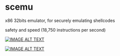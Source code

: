 # scemu
x86 32bits emulator, for securely emulating shellcodes 

safety and speed (18,750 instructions per second)



[![IMAGE ALT TEXT](http://img.youtube.com/vi/RV8Q9MBWovQ/0.jpg)](https://www.youtube.com/embed/RV8Q9MBWovQ "mapping in emulation time")

[![IMAGE ALT TEXT](http://img.youtube.com/vi/u12UBNB_5wU/0.jpg)](https://www.youtube.com/embed/u12UBNB_5wU "execution flow")

